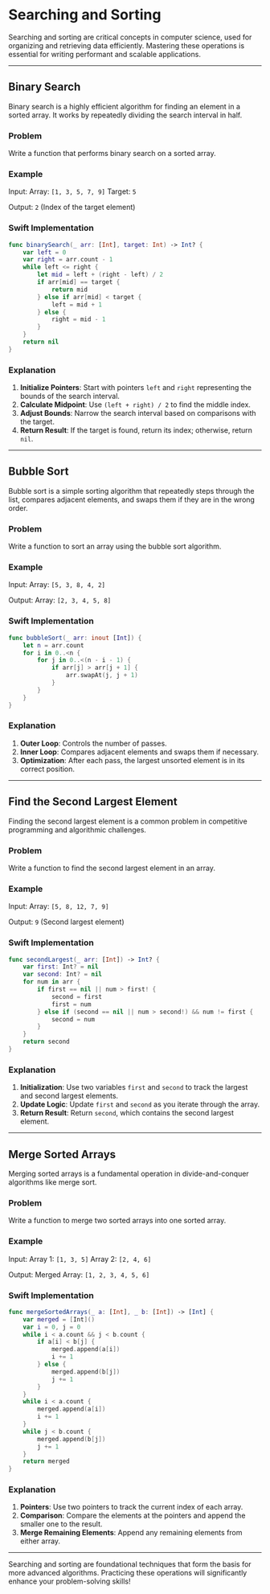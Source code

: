 
# Searching and Sorting

Searching and sorting are critical concepts in computer science, used for organizing and retrieving data efficiently. Mastering these operations is essential for writing performant and scalable applications.

---

## Binary Search

Binary search is a highly efficient algorithm for finding an element in a sorted array. It works by repeatedly dividing the search interval in half.

### Problem
Write a function that performs binary search on a sorted array.

### Example
Input:
Array: `[1, 3, 5, 7, 9]`
Target: `5`

Output:
`2` (Index of the target element)

### Swift Implementation
```swift
func binarySearch(_ arr: [Int], target: Int) -> Int? {
    var left = 0
    var right = arr.count - 1
    while left <= right {
        let mid = left + (right - left) / 2
        if arr[mid] == target {
            return mid
        } else if arr[mid] < target {
            left = mid + 1
        } else {
            right = mid - 1
        }
    }
    return nil
}
```

### Explanation
1. **Initialize Pointers**: Start with pointers `left` and `right` representing the bounds of the search interval.
2. **Calculate Midpoint**: Use `(left + right) / 2` to find the middle index.
3. **Adjust Bounds**: Narrow the search interval based on comparisons with the target.
4. **Return Result**: If the target is found, return its index; otherwise, return `nil`.

---

## Bubble Sort

Bubble sort is a simple sorting algorithm that repeatedly steps through the list, compares adjacent elements, and swaps them if they are in the wrong order.

### Problem
Write a function to sort an array using the bubble sort algorithm.

### Example
Input:
Array: `[5, 3, 8, 4, 2]`

Output:
Array: `[2, 3, 4, 5, 8]`

### Swift Implementation
```swift
func bubbleSort(_ arr: inout [Int]) {
    let n = arr.count
    for i in 0..<n {
        for j in 0..<(n - i - 1) {
            if arr[j] > arr[j + 1] {
                arr.swapAt(j, j + 1)
            }
        }
    }
}
```

### Explanation
1. **Outer Loop**: Controls the number of passes.
2. **Inner Loop**: Compares adjacent elements and swaps them if necessary.
3. **Optimization**: After each pass, the largest unsorted element is in its correct position.

---

## Find the Second Largest Element

Finding the second largest element is a common problem in competitive programming and algorithmic challenges.

### Problem
Write a function to find the second largest element in an array.

### Example
Input:
Array: `[5, 8, 12, 7, 9]`

Output:
`9` (Second largest element)

### Swift Implementation
```swift
func secondLargest(_ arr: [Int]) -> Int? {
    var first: Int? = nil
    var second: Int? = nil
    for num in arr {
        if first == nil || num > first! {
            second = first
            first = num
        } else if (second == nil || num > second!) && num != first {
            second = num
        }
    }
    return second
}
```

### Explanation
1. **Initialization**: Use two variables `first` and `second` to track the largest and second largest elements.
2. **Update Logic**: Update `first` and `second` as you iterate through the array.
3. **Return Result**: Return `second`, which contains the second largest element.

---

## Merge Sorted Arrays

Merging sorted arrays is a fundamental operation in divide-and-conquer algorithms like merge sort.

### Problem
Write a function to merge two sorted arrays into one sorted array.

### Example
Input:
Array 1: `[1, 3, 5]`
Array 2: `[2, 4, 6]`

Output:
Merged Array: `[1, 2, 3, 4, 5, 6]`

### Swift Implementation
```swift
func mergeSortedArrays(_ a: [Int], _ b: [Int]) -> [Int] {
    var merged = [Int]()
    var i = 0, j = 0
    while i < a.count && j < b.count {
        if a[i] < b[j] {
            merged.append(a[i])
            i += 1
        } else {
            merged.append(b[j])
            j += 1
        }
    }
    while i < a.count {
        merged.append(a[i])
        i += 1
    }
    while j < b.count {
        merged.append(b[j])
        j += 1
    }
    return merged
}
```

### Explanation
1. **Pointers**: Use two pointers to track the current index of each array.
2. **Comparison**: Compare the elements at the pointers and append the smaller one to the result.
3. **Merge Remaining Elements**: Append any remaining elements from either array.

---

Searching and sorting are foundational techniques that form the basis for more advanced algorithms. Practicing these operations will significantly enhance your problem-solving skills!
